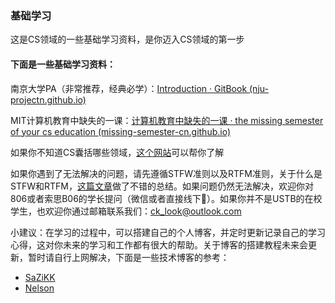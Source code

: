 ### 基础学习
这是CS领域的一些基础学习资料，是你迈入CS领域的第一步

#### 下面是一些基础学习资料：
南京大学PA（非常推荐，经典必学）：[Introduction · GitBook (nju-projectn.github.io)](https://nju-projectn.github.io/ics-pa-gitbook/ics2024/)

MIT计算机教育中缺失的一课：[计算机教育中缺失的一课 · the missing semester of your cs education (missing-semester-cn.github.io)](https://missing-semester-cn.github.io/)

如果你不知道CS囊括哪些领域，[这个网站](https://csdiy.wiki/)可以帮你了解

如果你遇到了无法解决的问题，请先遵循STFW准则以及RTFM准则，关于什么是STFW和RTFM，[这篇文章](https://www.dujin.org/13205.html#:~:text=STFW%E6%98%AF%20Sear)做了不错的总结。如果问题仍然无法解决，欢迎你对806或者索思B06的学长提问（微信或者直接线下🤺）。如果你并不是USTB的在校学生，也欢迎你通过邮箱联系我们：ck_look@outlook.com

小建议：在学习的过程中，可以搭建自己的个人博客，并定时更新记录自己的学习心得，这对你未来的学习和工作都有很大的帮助。关于博客的搭建教程未来会更新，暂时请自行上网解决，下面是一些技术博客的参考：

- [SaZiKK](https://sazikk.github.io/)
- [Nelson](https://note.bosswnx.xyz/)
